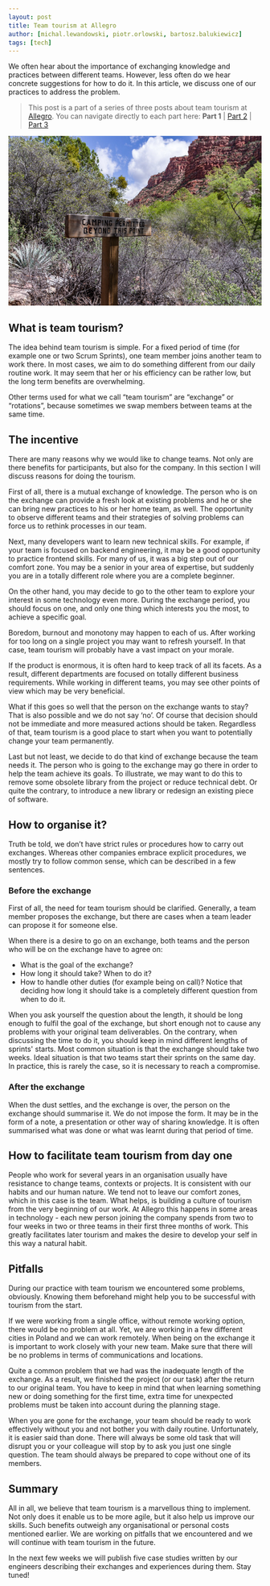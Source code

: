 ```yaml
---
layout: post
title: Team tourism at Allegro
author: [michal.lewandowski, piotr.orlowski, bartosz.balukiewicz]
tags: [tech]
---
```


We often hear about the importance of exchanging knowledge and practices between different teams. However, less
often do we hear concrete suggestions for how to do it. In this article, we discuss one of our practices to address the
problem.

> This post is a part of a series of three posts about team tourism at [Allegro](https://allegro.tech/about-us/).
> You can navigate directly to each part here: **Part 1** | [Part 2](/2019/10/team-tourism-case-studies-1.html) | [Part 3](/2019/11/team-tourism-case-studies-2.html)

<img alt="Team tourism" src="/img/articles/2019-09-16-team-tourism-at-allegro/team-tourism.jpg" />

## What is team tourism?

The idea behind team tourism is simple. For a fixed period of time (for example one or two Scrum Sprints), one team
member joins another team to work there. In most cases, we aim to do something different from our daily routine
work. It may seem that her or his efficiency can be rather low, but the long term benefits are overwhelming.

Other terms used for what we call “team tourism” are “exchange” or “rotations”, because sometimes we swap members between
teams at the same time.

## The incentive

There are many reasons why we would like to change teams. Not only are there benefits for participants, but also for the
company. In this section I will discuss reasons for doing the tourism.

First of all, there is a mutual exchange of knowledge. The person who is on the exchange can provide a fresh look at
existing problems and he or she can bring new practices to his or her home team, as well. The opportunity to observe
different teams and their strategies of solving problems can force us to rethink processes in our team.

Next, many developers want to learn new technical skills. For example, if your team is focused on backend engineering,
it may be a good opportunity to practice frontend skills. For many of us, it was a big step out of our comfort zone. You
may be a senior in your area of expertise, but suddenly you are in a totally different role where you are a complete
beginner.

On the other hand, you may decide to go to the other team to explore your interest in some technology even more. During
the exchange period, you should focus on one, and only one thing which interests you the most, to achieve a specific
goal.

Boredom, burnout and monotony may happen to each of us. After working for too long on a single project you may want to refresh
yourself. In that case, team tourism will probably have a vast impact on your morale.

If the product is enormous, it is often hard to keep track of all its facets. As a result, different departments are
focused on totally different business requirements. While working in different teams, you may see other points of view
which may be very beneficial.

What if this goes so well that the person on the exchange wants to stay? That is also possible and we do not say ‘no’. Of
course that decision should not be immediate and more measured actions should be taken. Regardless of that, team
tourism is a good place to start when you want to potentially change your team permanently.

Last but not least, we decide to do that kind of exchange because the team needs it. The person who is going to the
exchange may go there in order to help the team achieve its goals. To illustrate, we may want to do this to remove some
obsolete library from the project or reduce technical debt. Or quite the contrary, to introduce a new library or
redesign an existing piece of software.


## How to organise it?

Truth be told, we don’t have strict rules or procedures how to carry out exchanges. Whereas other companies embrace explicit
procedures, we mostly try to follow common sense, which can be described in a few sentences.

### Before the exchange

First of all, the need for team tourism should be clarified. Generally, a team member
proposes the exchange, but there are cases when a team leader can propose it for someone else.

When there is a desire to go on an exchange, both teams and the person who will be on the exchange have to agree on:
* What is the goal of the exchange?
* How long it should take? When to do it?
* How to handle other duties (for example being on call)?
Notice that deciding how long it should take is a completely different question from when to do it.

When you ask yourself the question about the length, it should be long enough to fulfil the goal of the exchange, but
short enough not to cause any problems with your original team deliverables. On the contrary, when discussing the time to
do it, you should keep in mind different lengths of sprints' starts. Most common situation is that the exchange should
take two weeks. Ideal situation is that two teams start their sprints on the same day. In practice, this is rarely
the case, so it is necessary to reach a compromise.

### After the exchange

When the dust settles, and the exchange is over, the person on the exchange should summarise it. We
do not impose the form. It may be in the form of a note, a presentation or other way of sharing knowledge. It is
often summarised what was done or what was learnt during that period of time.

## How to facilitate team tourism from day one

People who work for several years in an organisation usually have
resistance to change teams, contexts or projects. It is consistent with our habits and our human nature. We tend not to
leave our comfort zones, which in this case is the team. What helps, is building a culture of tourism from the very
beginning of our work. At Allegro this happens in some areas in technology - each new person joining the company spends
from two to four weeks in two or three teams in their first three months of work. This greatly facilitates later tourism
and makes the desire to develop your self in this way a natural habit.

## Pitfalls

During our practice with team tourism we encountered some problems, obviously. Knowing them beforehand might help you to
be successful with tourism from the start.

If we were working from a single office, without remote working option, there would be no problem at all. Yet, we are
working in a few different cities in Poland and we can work remotely. When being on the exchange it is important to work
closely with your new team. Make sure that there will be no problems in terms of communications and locations.

Quite a common problem that we had was the inadequate length of the exchange. As a result, we finished the project (or
our task) after the return to our original team. You have to keep in mind that when learning something new or doing
something for the first time, extra time for unexpected problems must be taken into account during the planning stage.

When you are gone for the exchange, your team should be ready to work effectively without you and not bother you with
daily routine. Unfortunately, it is easier said than done. There will always be some old task that will disrupt you or
your colleague will stop by to ask you just one single question. The team should always be prepared to cope without one
of its members.

## Summary

All in all, we believe that team tourism is a marvellous thing to implement. Not only does it enable us to be more agile,
but it also help us improve our skills. Such benefits outweigh any organisational or personal costs mentioned earlier.
We are working on pitfalls that we encountered and we will continue with team tourism in the future.

In the next few weeks we will publish five case studies written by our engineers describing their exchanges and
experiences during them. Stay tuned!
